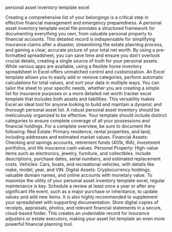 personal asset inventory template excel


Creating a comprehensive list of your belongings is a critical step in effective financial management and emergency preparedness. A personal asset inventory template excel file provides a structured framework for documenting everything you own, from valuable personal property to financial accounts. This detailed record is indispensable for simplifying insurance claims after a disaster, streamlining the estate planning process, and gaining a clear, accurate picture of your total net worth. By using a pre-formatted spreadsheet, you can save time and ensure you don’t overlook crucial details, creating a single source of truth for your personal assets.
While various apps are available, using a flexible home inventory spreadsheet in Excel offers unmatched control and customization. An Excel template allows you to easily add or remove categories, perform automatic calculations for total values, and sort your data in multiple ways. You can tailor the sheet to your specific needs, whether you are creating a simple list for insurance purposes or a more detailed net worth tracker excel template that includes both assets and liabilities. This versatility makes Excel an ideal tool for anyone looking to build and maintain a dynamic and thorough personal asset list.
A robust personal asset inventory should be meticulously organized to be effective. Your template should include distinct categories to ensure complete coverage of all your possessions and financial holdings. For a complete overview, be sure to document the following:
Real Estate: Primary residence, rental properties, and land, including addresses and estimated market values.
Financial Assets: Checking and savings accounts, retirement funds (401k, IRA), investment portfolios, and life insurance cash values.
Personal Property: High-value items such as electronics, jewelry, furniture, and collectibles. Include descriptions, purchase dates, serial numbers, and estimated replacement costs.
Vehicles: Cars, boats, and recreational vehicles, with details like make, model, year, and VIN.
Digital Assets: Cryptocurrency holdings, valuable domain names, and online accounts with monetary value.
To maximize the utility of your personal asset inventory template excel, regular maintenance is key. Schedule a review at least once a year or after any significant life event, such as a major purchase or inheritance, to update values and add new items. It is also highly recommended to supplement your spreadsheet with supporting documentation. Store digital copies of receipts, appraisals, photos, and relevant financial statements in a secure, cloud-based folder. This creates an undeniable record for insurance adjusters or estate executors, making your asset list template an even more powerful financial planning tool.
